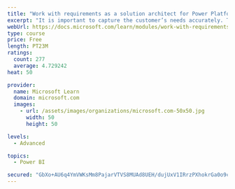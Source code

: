 ```yaml
---
title: "Work with requirements as a solution architect for Power Platform and Dynamics 365"
excerpt: "It is important to capture the customer’s needs accurately. This module explains how to capture requirements and identify functional and non-functional items."
webUrl: https://docs.microsoft.com/learn/modules/work-with-requirements/
type: course
price: Free
length: PT23M
ratings:
  count: 277
  average: 4.729242
heat: 50

provider:
  name: Microsoft Learn
  domain: microsoft.com
  images:
    - url: /assets/images/organizations/microsoft.com-50x50.jpg
      width: 50
      height: 50

levels:
  - Advanced

topics:
  - Power BI

secured: "GbXo+AU6q4YmVWKsMm8PajarVTVS8MUAd8UEH/dujUxV1IRrzPXhokrGa0o9cJUO1GTm1/stConP4o7Il+99APf99HbEfIMGth9PsAYxcg9bjCsIPo0vc7hjS577sY1CHnTcsYn8U1EOF4h11vc56JR7rtDrcyiIFRX6wN85Eg24LkcWzZc4VmHPNPWQQdjVHc3fGyAI2OmPuw01Sc35lofnG9AGIrSmgjjdJMSpkYWpy+1QAG8wBXH5xNblf8Iw8eUMviupPFe7mKMbgt9U5kHLEVWSdCGzpbAaxmzc2Dj8Ts1r7nhKt5pRcBGDu1KCSy5Xb2Lt6WKG2/T6jzKyxtk/MdvvZK8CTssCElDZO+xNwwX9COxA7fsldur/06qbuohbvtwO1+ayyskUKfJtBJzFjK+M3i2R7gpI+xZhpWw=;SOcSxx2Id8gaF660syPGtg=="
---
```


